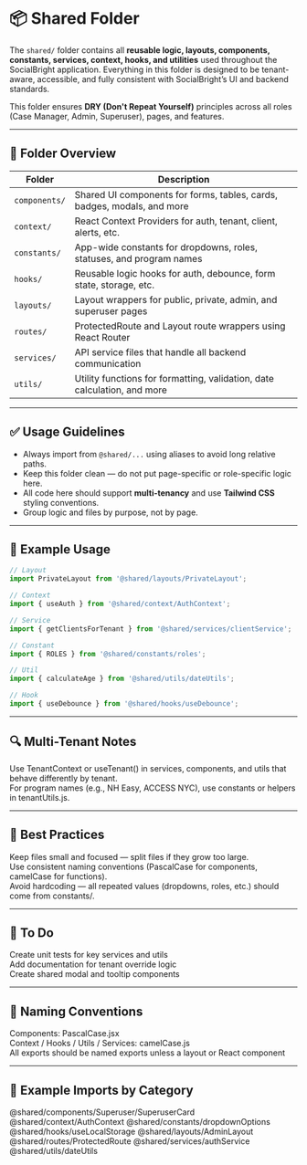 # 📦 Shared Folder

The `shared/` folder contains all **reusable logic, layouts, components, constants, services, context, hooks, and utilities** used throughout the SocialBright application. Everything in this folder is designed to be tenant-aware, accessible, and fully consistent with SocialBright’s UI and backend standards.

This folder ensures **DRY (Don't Repeat Yourself)** principles across all roles (Case Manager, Admin, Superuser), pages, and features.

---

## 🧭 Folder Overview

| Folder               | Description                                                                 |
|----------------------|-----------------------------------------------------------------------------|
| `components/`        | Shared UI components for forms, tables, cards, badges, modals, and more     |
| `context/`           | React Context Providers for auth, tenant, client, alerts, etc.              |
| `constants/`         | App-wide constants for dropdowns, roles, statuses, and program names        |
| `hooks/`             | Reusable logic hooks for auth, debounce, form state, storage, etc.          |
| `layouts/`           | Layout wrappers for public, private, admin, and superuser pages             |
| `routes/`            | ProtectedRoute and Layout route wrappers using React Router                 |
| `services/`          | API service files that handle all backend communication                     |
| `utils/`             | Utility functions for formatting, validation, date calculation, and more    |

---

## ✅ Usage Guidelines

- Always import from `@shared/...` using aliases to avoid long relative paths.
- Keep this folder clean — do not put page-specific or role-specific logic here.
- All code here should support **multi-tenancy** and use **Tailwind CSS** styling conventions.
- Group logic and files by purpose, not by page.

---

## 🔁 Example Usage

```jsx
// Layout
import PrivateLayout from '@shared/layouts/PrivateLayout';

// Context
import { useAuth } from '@shared/context/AuthContext';

// Service
import { getClientsForTenant } from '@shared/services/clientService';

// Constant
import { ROLES } from '@shared/constants/roles';

// Util
import { calculateAge } from '@shared/utils/dateUtils';

// Hook
import { useDebounce } from '@shared/hooks/useDebounce';
```

---

## 🔍 Multi-Tenant Notes

Use TenantContext or useTenant() in services, components, and utils that behave differently by tenant.  
For program names (e.g., NH Easy, ACCESS NYC), use constants or helpers in tenantUtils.js.  

---

## 🚨 Best Practices
Keep files small and focused — split files if they grow too large.  
Use consistent naming conventions (PascalCase for components, camelCase for functions).  
Avoid hardcoding — all repeated values (dropdowns, roles, etc.) should come from constants/.  

---

## 🔄 To Do
 
 Create unit tests for key services and utils  
 Add documentation for tenant override logic  
 Create shared modal and tooltip components  

---

## 🧼 Naming Conventions

Components: PascalCase.jsx  
Context / Hooks / Utils / Services: camelCase.js  
All exports should be named exports unless a layout or React component  

---

## 🧩 Example Imports by Category

@shared/components/Superuser/SuperuserCard
@shared/context/AuthContext
@shared/constants/dropdownOptions
@shared/hooks/useLocalStorage
@shared/layouts/AdminLayout
@shared/routes/ProtectedRoute
@shared/services/authService
@shared/utils/dateUtils


